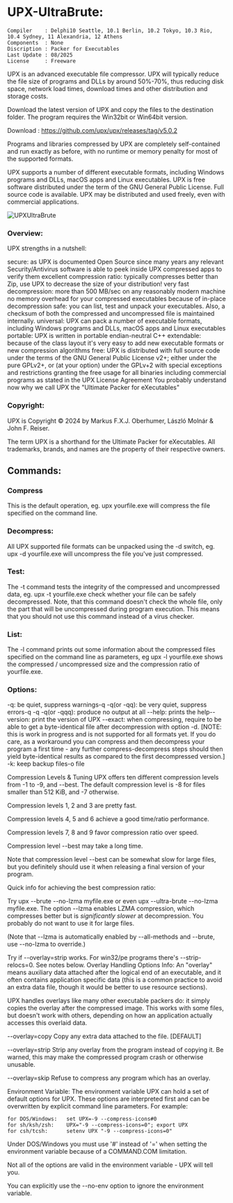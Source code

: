 # UPX-UltraBrute:

```
Compiler    : Delphi10 Seattle, 10.1 Berlin, 10.2 Tokyo, 10.3 Rio, 10.4 Sydney, 11 Alexandria, 12 Athens
Components  : None
Discription : Packer for Executables
Last Update : 08/2025
License     : Freeware
```

UPX is an advanced executable file compressor. UPX will typically reduce the file size of programs and DLLs by around 50%-70%, thus reducing disk space, network load times, download times and other distribution and storage costs.

Download the latest version of UPX and copy the files to the destination folder.
The program requires the Win32bit or Win64bit version.

Download : https://github.com/upx/upx/releases/tag/v5.0.2

Programs and libraries compressed by UPX are completely self-contained and run exactly as before, with no runtime or memory penalty for most of the supported formats.

UPX supports a number of different executable formats, including Windows programs and DLLs, macOS apps and Linux executables.
UPX is free software distributed under the term of the GNU General Public License. Full source code is available.
UPX may be distributed and used freely, even with commercial applications.


![UPXUltraBrute](https://github.com/user-attachments/assets/de251eac-1e6d-475b-89b7-d3cfa9c80c8c)


### Overview:
UPX strengths in a nutshell:

secure: as UPX is documented Open Source since many years any relevant Security/Antivirus software is able to peek inside UPX compressed apps to verify them
excellent compression ratio: typically compresses better than Zip, use UPX to decrease the size of your distribution!
very fast decompression: more than 500 MB/sec on any reasonably modern machine
no memory overhead for your compressed executables because of in-place decompression
safe: you can list, test and unpack your executables. Also, a checksum of both the compressed and uncompressed file is maintained internally.
universal: UPX can pack a number of executable formats, including Windows programs and DLLs, macOS apps and Linux executables
portable: UPX is written in portable endian-neutral C++
extendable: because of the class layout it's very easy to add new executable formats or new compression algorithms
free: UPX is distributed with full source code under the terms of the GNU General Public License v2+; either under the pure GPLv2+, or (at your option) under the GPLv+2 with special exceptions and restrictions granting the free usage for all binaries including commercial programs as stated in the UPX License Agreement
You probably understand now why we call UPX the "Ultimate Packer for eXecutables"

### Copyright:
UPX is Copyright © 2024 by Markus F.X.J. Oberhumer, László Molnár & John F. Reiser.

The term UPX is a shorthand for the Ultimate Packer for eXecutables. All trademarks, brands, and names are the property of their respective owners.

## Commands:

### Compress
This is the default operation, eg. upx yourfile.exe will compress the file specified on the command line.

### Decompress:
All UPX supported file formats can be unpacked using the -d switch, eg. upx -d yourfile.exe will uncompress the file you've just compressed.

### Test:
The -t command tests the integrity of the compressed and uncompressed data, eg. upx -t yourfile.exe check whether your file can be safely decompressed. Note, that this command doesn't check the whole file, only the part that will be uncompressed during program execution. This means that you should not use this command instead of a virus checker.

### List:
The -l command prints out some information about the compressed files specified on the command line as parameters, eg upx -l yourfile.exe shows the compressed / uncompressed size and the compression ratio of yourfile.exe.

### Options:
-q: be quiet, suppress warnings-q 
-q(or -qq): be very quiet, suppress errors-q 
-q -q(or -qqq): produce no output at all
--help: prints the help--version: print the version of UPX
--exact: when compressing, require to be able to get a byte-identical file after decompression with option 
-d. [NOTE: this is work in progress and is not supported for all formats yet. If you do care, as a workaround you can compress and then decompress your program a first time - any further compress-decompress steps should then yield byte-identical results as compared to the first decompressed version.]
-k: keep backup files-o file

Compression Levels & Tuning
UPX offers ten different compression levels from -1 to -9, and --best.  The default compression level is -8 for files smaller than 512 KiB, and -7 otherwise.

Compression levels 1, 2 and 3 are pretty fast.

Compression levels 4, 5 and 6 achieve a good time/ratio performance.

Compression levels 7, 8 and 9 favor compression ratio over speed.

Compression level --best may take a long time.

Note that compression level --best can be somewhat slow for large files, but you definitely should use it when releasing a final version of your program.

Quick info for achieving the best compression ratio:

Try upx --brute --no-lzma myfile.exe or even upx --ultra-brute --no-lzma myfile.exe.
The option --lzma enables LZMA compression, which compresses better but is *significantly slower* at decompression. You probably do not want to use it for large files.

(Note that --lzma is automatically enabled by --all-methods and --brute, use --no-lzma to override.)

Try if --overlay=strip works.
For win32/pe programs there's --strip-relocs=0. See notes below.
Overlay Handling Options
Info: An "overlay" means auxiliary data attached after the logical end of an executable, and it often contains application specific data (this is a common practice to avoid an extra data file, though it would be better to use resource sections).

UPX handles overlays like many other executable packers do: it simply copies the overlay after the compressed image. This works with some files, but doesn't work with others, depending on how an application actually accesses this overlaid data.

  --overlay=copy    Copy any extra data attached to the file. [DEFAULT]

  --overlay=strip   Strip any overlay from the program instead of
                    copying it. Be warned, this may make the compressed
                    program crash or otherwise unusable.

  --overlay=skip    Refuse to compress any program which has an overlay.

Environment Variable:
The environment variable UPX can hold a set of default options for UPX. These options are interpreted first and can be overwritten by explicit command line parameters. For example:

    for DOS/Windows:   set UPX=-9 --compress-icons#0
    for sh/ksh/zsh:    UPX="-9 --compress-icons=0"; export UPX
    for csh/tcsh:      setenv UPX "-9 --compress-icons=0"
    
Under DOS/Windows you must use '#' instead of '=' when setting the environment variable because of a COMMAND.COM limitation.

Not all of the options are valid in the environment variable - UPX will tell you.

You can explicitly use the --no-env option to ignore the environment variable.
